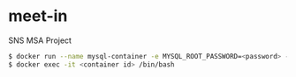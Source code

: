 # meet-in
SNS MSA Project

```bash
$ docker run --name mysql-container -e MYSQL_ROOT_PASSWORD=<password> -d -p 3306:3306 mysql:latest
$ docker exec -it <container id> /bin/bash
```